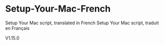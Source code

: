 # Setup-Your-Mac-French

Setup Your Mac script, translated in French
Setup Your Mac script, traduit en Français

V1.15.0
